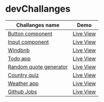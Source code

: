 # devChallanges




| Challanges name       | Demo |
|------------------------|-----------|
| [Button component](https://github.com/azateser/devChallenges/tree/main/01-button-component)        | [Live View](https://azateser.github.io/devChallenges/01-button-component/build/) |
| [Input component]()        | [Live View]() |
| [Windbnb]()                | [Live View]() |
| [Todo app](https://github.com/azateser/devChallenges/tree/main/04-todo-app)               | [Live View](https://dev-challenges-todo.vercel.app/) |
| [Random quote generator](https://github.com/azateser/devChallenges/tree/main/05-random-quote-generator) | [Live View](https://dev-challenges-quote.vercel.app/) |
| [Country quiz]()           | [Live View]() |
| [Weather app]()            | [Live View]() |
| [Github Jobs]()            | [Live View]() |